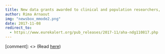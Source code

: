 ```yaml
---
title: New data grants awarded to clinical and population researchers, computer engineers and computational biologists
author: Rima Arnaout
img: "newsbox_mmode2.png"
date: 2017-11-08
redirect_to:
  - https://www.eurekalert.org/pub_releases/2017-11/aha-ndg110817.php
---
```


[comment]: <> (Read [here](https://www.eurekalert.org/pub_releases/2017-11/aha-ndg110817.php))
